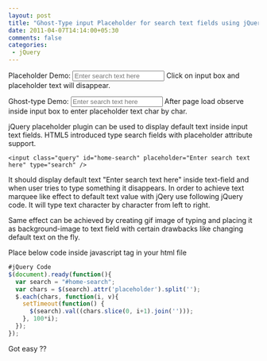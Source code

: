 ```yaml
---
layout: post
title: "Ghost-Type input Placeholder for search text fields using jQuery"
date: 2011-04-07T14:14:00+05:30
comments: false
categories:
 - jQuery
---
```


Placeholder Demo:
<input type=text placeholder='Enter search text here'/>
Click on input box and placeholder text will disappear.

Ghost-type Demo: 
<input id='home-search' class="query" placeholder='Enter search text here' type="search"/>
After page load observe inside input box to enter placeholder text char by char.
 
jQuery placeholder plugin can be used to display default text inside input text fields. HTML5 introduced type search fields with placeholder attribute support.
```
<input class="query" id="home-search" placeholder="Enter search text here" type="search" />
```

It should display default text "Enter search text here" inside text-field and when user tries to type something it disappears.
In order to achieve text marquee like effect to default text value with jQery use following jQuery code. It will type text character by character from left to right.

Same effect can be achieved by creating gif image of typing and placing it as background-image to text field with certain drawbacks like changing default text on the fly.

Place below code inside javascript tag in your html file
```javascript
#jQuery Code
$(document).ready(function(){
  var search = "#home-search";
  var chars = $(search).attr('placeholder').split('');
  $.each(chars, function(i, v){
    setTimeout(function() {
      $(search).val((chars.slice(0, i+1).join('')));
    }, 100*i);
  });
});
```
<script type='text/javascript'>
$(document).ready(function(){
  var search = "#home-search";
  var chars = $(search).attr('placeholder').split('');
  $.each(chars, function(i, v){
    setTimeout(function() {
      $(search).val((chars.slice(0, i+1).join('')));
    }, 1000*i);
  });
});
</script>
Got easy ??
